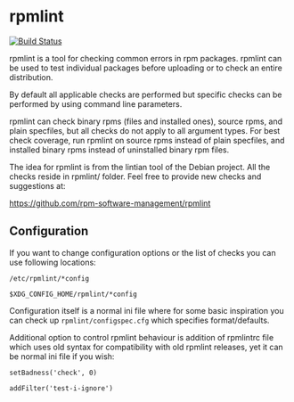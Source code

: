 # rpmlint

[![Build Status](https://travis-ci.org/rpm-software-management/rpmlint.svg)](https://travis-ci.org/rpm-software-management/rpmlint)

rpmlint is a tool for checking common errors in rpm packages.
rpmlint can be used to test individual packages before uploading or to check
an entire distribution.

By default all applicable checks are performed but specific checks can be
performed by using command line parameters.

rpmlint can check binary rpms (files and installed ones), source rpms,
and plain specfiles, but all checks do not apply to all argument
types. For best check coverage, run rpmlint on source rpms instead of
plain specfiles, and installed binary rpms instead of uninstalled
binary rpm files.

The idea for rpmlint is from the lintian tool of the Debian project.
All the checks reside in rpmlint/ folder. Feel free to provide new
checks and suggestions at:

https://github.com/rpm-software-management/rpmlint

## Configuration

If you want to change configuration options or the list of checks you can
use following locations:

`/etc/rpmlint/*config`

`$XDG_CONFIG_HOME/rpmlint/*config`

Configuration itself is a normal ini file where for some basic inspiration
you can check up `rpmlint/configspec.cfg` which specifies format/defaults.

Additional option to control rpmlint behaviour is addition of rpmlintrc file
which uses old syntax for compatibility with old rpmlint releases, yet
it can be normal ini file if you wish:

`setBadness('check', 0)`

`addFilter('test-i-ignore')`
